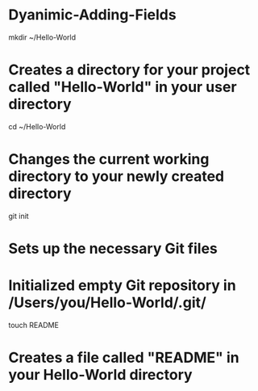 Dyanimic-Adding-Fields
======================

mkdir ~/Hello-World
# Creates a directory for your project called "Hello-World" in your user directory

cd ~/Hello-World
# Changes the current working directory to your newly created directory

git init
# Sets up the necessary Git files

# Initialized empty Git repository in /Users/you/Hello-World/.git/
touch README
# Creates a file called "README" in your Hello-World directory